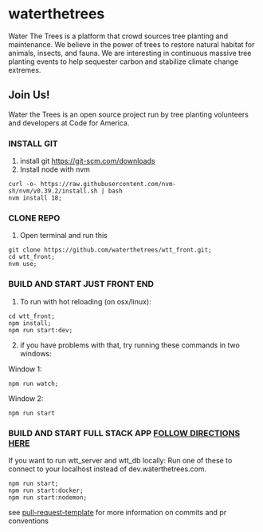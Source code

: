 # waterthetrees

Water The Trees is a platform that crowd sources tree planting and maintenance. We believe in the power of trees to restore natural habitat for animals, insects, and fauna. We are interesting in continuous massive tree planting events to help sequester carbon and stabilize climate change extremes.

## Join Us!

Water the Trees is an open source project run by tree planting volunteers and developers at Code for America.

### INSTALL GIT

1. install git https://git-scm.com/downloads
2. Install node with nvm

```shell
curl -o- https://raw.githubusercontent.com/nvm-sh/nvm/v0.39.2/install.sh | bash
nvm install 18;
```

### CLONE REPO

1. Open terminal and run this

```shell
git clone https://github.com/waterthetrees/wtt_front.git;
cd wtt_front;
nvm use;
```

### BUILD AND START JUST FRONT END

1. To run with hot reloading (on osx/linux):
```shell
cd wtt_front;
npm install;
npm run start:dev;
```

2. if you have problems with that, try running these commands in two windows:

Window 1:
```shell
npm run watch;
```

Window 2:
```shell
npm run start
```

### BUILD AND START FULL STACK APP [FOLLOW DIRECTIONS HERE](https://github.com/waterthetrees/waterthetrees)

If you want to run wtt_server and wtt_db locally:
Run one of these to connect to your localhost instead of dev.waterthetrees.com.

```shell
npm run start;
npm run start:docker;
npm run start:nodemon;
```

see [pull-request-template](./client/docs/pull-request-template.md) for more information on commits and pr conventions
